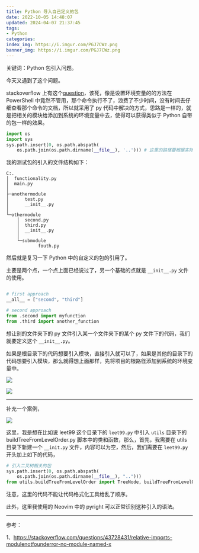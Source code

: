 ```yaml
---
title: Python 导入自己定义的包
date: 2022-10-05 14:48:07
updated: 2024-04-07 21:37:45
tags:
- Python
categories:
index_img: https://i.imgur.com/PGJ7CWz.png 
banner_img: https://i.imgur.com/PGJ7CWz.png
---
```


关键词：Python 包引入问题。

今天又遇到了这个问题。

stackoverflow 上有这个[question](https://stackoverflow.com/questions/43728431/relative-imports-modulenotfounderror-no-module-named-x)，该死，像是设置环境变量的的方法在 PowerShell 中竟然不管用，那个命令执行不了，浪费了不少时间，没有时间去仔细查看那个命令的文档，所以就采用了 py 代码中解决的方式，思路是一样的，就是把相关的模块给添加到系统的环境变量中去，使得可以获得类似于 Python 自带的包一样的效果。

```py
import os
import sys
sys.path.insert(0, os.path.abspath(
    os.path.join(os.path.dirname(__file__), '..'))) # 这里的路径要根据实际需求来改，主要是把当前项目的根路径要添加到 path 中去
```

我的测试包的引入的文件结构如下：

```
C:.
│  functionality.py
│  main.py
│  
├─anothermodule
│      test.py
│      __init__.py
│      
└─othermodule
    │  second.py
    │  third.py
    │  __init__.py
    │  
    └─submodule
            fouth.py
```

然后就是复习一下 Python 中的自定义的包的引用了。

主要是两个点，一个点上面已经说过了，另一个基础的点就是 `__init__.py` 文件的使用。

```py

# first approach
__all__ = ["second", "third"]

# second approach
from .second import myfunction
from .third import another_function
```

想让别的文件夹下的 py 文件引入某一个文件夹下的某个 py 文件下的代码，我们就要定义这个 `__init__.py`。

如果是根目录下的代码想要引入模块，直接引入就可以了，如果是其他的目录下的代码想要引入模块，那么就得想上面那样，先将项目的根路径添加到系统的环境变量中。

![](https://i.imgur.com/K3KoEtv.png)

![](https://i.imgur.com/NoZAbyn.png)

----------

补充一个案例，

![](https://i.imgur.com/R1Vp1DT.png)

这里，我是想在比如说 leet99 这个目录下的 `leet99.py` 中引入 `utils` 目录下的 buildTreeFromLevelOrder.py 脚本中的类和函数，那么，首先，我需要在 utils 目录下新建一个 `__init.py` 文件，内容可以为空，然后，我们需要在 `leet99.py` 开头加上如下的代码，

```python
# 引入二叉树相关的包
sys.path.insert(0, os.path.abspath(
    os.path.join(os.path.dirname(__file__), "..")))
from utils.buildTreeFromLevelOrder import TreeNode, buildTreeFromLevelOrder
```

注意，这里的代码不能让代码格式化工具给乱了顺序。

此外，这里我使用的 Neovim 中的 pyright 可以正常识别这种引入的语法。

----------

参考：

1、<https://stackoverflow.com/questions/43728431/relative-imports-modulenotfounderror-no-module-named-x>


